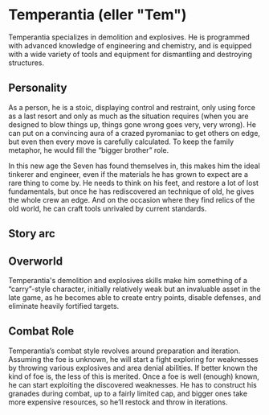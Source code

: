 # Temperantia (eller "Tem")

Temperantia specializes in demolition and explosives. He is programmed with advanced knowledge of engineering and chemistry, and is equipped with a wide variety of tools and equipment for dismantling and destroying structures.

## Personality

As a person, he is a stoic, displaying control and restraint, only using force as a last resort and only as much as the situation requires (when you are designed to blow things up, things gone wrong goes very, very wrong). He can put on a convincing aura of a crazed pyromaniac to get others on edge, but even then every move is carefully calculated. To keep the family metaphor, he would fill the “bigger brother” role.

In this new age the Seven has found themselves in, this makes him the ideal tinkerer and engineer, even if the materials he has grown to expect are a rare thing to come by. He needs to think on his feet, and restore a lot of lost fundamentals, but once he has rediscovered an technique of old, he gives the whole crew an edge. And on the occasion where they find relics of the old world, he can craft tools unrivaled by current standards.

## Story arc

## Overworld

Temperantia's demolition and explosives skills make him something of a “carry”-style character, initially relatively weak but an invaluable asset in the late game, as he becomes able to create entry points, disable defenses, and eliminate heavily fortified targets.

## Combat Role

Temperantia’s combat style revolves around preparation and iteration. Assuming the foe is unknown, he will start a fight exploring for weaknesses by throwing various explosives and area denial abilities. If better known the kind of foe is, the less of this is merited. Once a foe is well (enough) known, he can start exploiting the discovered weaknesses. He has to construct his granades during combat, up to a fairly limited cap, and bigger ones take more expensive resources, so he’ll restock and throw in iterations.
